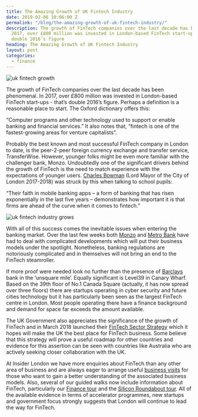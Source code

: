 ```yaml
---
title: The Amazing Growth of UK Fintech Industry
date: 2019-02-06 10:06:00 Z
permalink: "/blog/the-amazing-growth-of-uk-fintech-industry/"
description: The growth of FinTech companies over the last decade has been phenomenal.  In
  2017, over £800 million was invested in London-based FinTech start-ups - that’s
  double 2016’s figure
heading: The Amazing Growth of UK Fintech Industry
layout: post
categories:
  - finance
---
```


![uk fintech growth](/uploads/uk%20fintech%20growth.jpg)

The growth of FinTech companies over the last decade has been phenomenal.  In 2017, over £800 million was invested in London-based FinTech start-ups - that’s double 2016’s figure.  Perhaps a definition is a reasonable place to start.  The Oxford dictionary offers this:


“Computer programs and other technology used to support or enable banking and financial services.”  It also notes that, “fintech is one of the fastest-growing areas for venture capitalists”.



Probably the best known and most successful FinTech company in London to date, is the peer-2-peer foreign currency exchange and transfer service, TransferWise.  However, younger folks might be even more familiar with the challenger bank, Monzo.  Undoubtedly one of the significant drivers behind the growth of FinTech is the need to match experience with the expectations of younger users.  [Charles Bowman](https://en.wikipedia.org/wiki/Charles_Bowman_(Lord_Mayor_of_London)) (Lord Mayor of the City of London 2017-2018) was struck by this when talking to school pupils:



“Their faith in mobile banking apps – a form of banking that has risen exponentially in the last five years – demonstrates how important it is that firms are ahead of the curve when it comes to fintech.”

 ![uk fintech industry grows](/uploads/uk%20fintech%20industry%20grows.jpg)

With all of this success comes the inevitable issues when entering the banking market. Over the last few weeks both [Monzo](http://www.cityam.com/269968/digital-bank-monzo-allow-customers-go-overdrawn-buy-shares) and [Metro Bank](https://www.theguardian.com/business/nils-pratley-on-finance/2019/jan/31/metro-bank-chief-has-talked-himself-into-hole-over-loans-blunder) have had to deal with complicated developments which will put their business models under the spotlight.  Nonetheless, banking regulations are notoriously complicated and in themselves will not bring an end to the FinTech steamroller.



If more proof were needed look no further than the presence of [Barclays](https://www.thinkrise.com/#/) bank in the ‘unsquare mile’.  Equally significant is Level39 in Canary Wharf.  Based on the 39th floor of No.1 Canada Square (actually, it has now spread over three floors) there are startups operating in cyber security and future cities technology but it has particularly been seen as the largest FinTech centre in London.  Most people operating there have a finance background and demand for space far exceeds the amount available.



The UK Government also appreciates the significance of the growth of FinTech and in March 2018 launched their [FinTech Sector Strategy](https://www.gov.uk/government/publications/fintech-sector-strategy) which it hopes will make the UK the best place for FinTech business.  Some believe that this strategy will prove a useful roadmap for other countries and evidence for this assertion can be seen with countries like Australia who are actively seeking closer collaboration with the UK.



At Insider London we have more enquiries about FinTech than any other area of business and are always eager to arrange useful [business visits](https://www.insider-london.co.uk/tours/in-depth-business-tour/) for those who want to gain a better understanding of the associated business models.  Also, several of our guided walks now include information about FinTech, particularly our [Finance tour](https://www.insider-london.co.uk/tours/london-finance-walking-tour/) and the [Silicon Roundabout tour](https://www.insider-london.co.uk/tours/silicon-roundabout-and-tech-city-tour/).  All of the available evidence in terms of accelerator programmes, new startups and government focus strongly suggests that London will continue to lead the way for FinTech.
